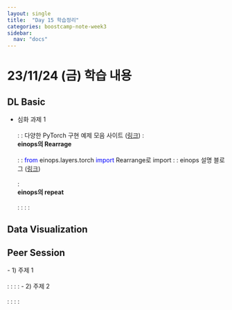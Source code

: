 ```yaml
---
layout: single
title:  "Day 15 학습정리"
categories: boostcamp-note-week3
sidebar:
  nav: "docs"
---
```


# 23/11/24 (금) 학습 내용

<h2>DL Basic</h2>

-  심화 과제 1<br><br>
: : 다양한 PyTorch 구현 예제 모음 사이트 (<a href="https://einops.rocks/pytorch-examples.html">링크</a>)
: <br><b>einops의 Rearrage</b><br><br>
: : <span style="color:blue">from</span> einops.layers.torch <span style="color:blue">import</span> Rearrange로 import
: : einops 설명 블로그 (<a href="https://keepgoingrunner.tistory.com/88">링크</a>)
<br><br>
: <br><b>einops의 repeat</b><br><br>
: :
: : 

<h2>Data Visualization</h2>



<h2>Peer Session</h2>
- 1) 주제 1<br><br>
: : 
: : 
- 2) 주제 2<br><br>
: : 
: : 